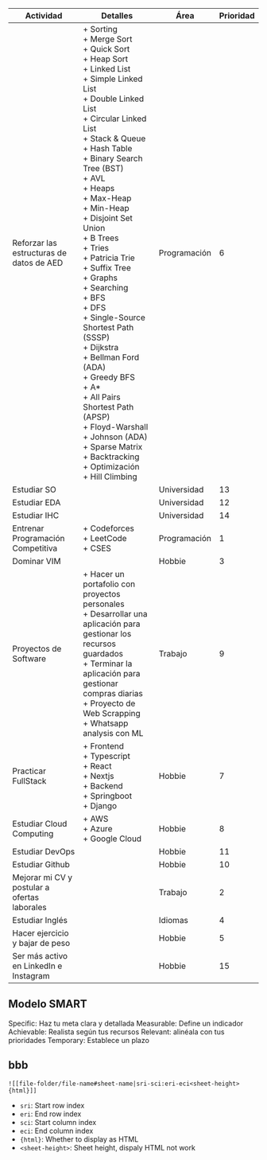 	
| Actividad                                    | Detalles                                                                                                                                                                                                                                                                                                                                                                                                                                                                                                                                                                                                                                                                                          | Área         | Prioridad |
| -------------------------------------------- | ------------------------------------------------------------------------------------------------------------------------------------------------------------------------------------------------------------------------------------------------------------------------------------------------------------------------------------------------------------------------------------------------------------------------------------------------------------------------------------------------------------------------------------------------------------------------------------------------------------------------------------------------------------------------------------------------- | ------------ | --------- |
| Reforzar las estructuras de datos de AED     | + Sorting<br>	+ Merge Sort<br>	+ Quick Sort<br>	+ Heap Sort<br>+ Linked List<br>	+ Simple Linked List<br>	+ Double Linked List<br>	+ Circular Linked List<br>	+ Stack & Queue<br>+ Hash Table <br>+ Binary Search Tree (BST)<br>+ AVL<br>+ Heaps<br>	+ Max-Heap<br>	+ Min-Heap<br>+ Disjoint Set Union<br>+ B Trees<br>+ Tries<br>	+ Patricia Trie<br>	+ Suffix Tree<br>+ Graphs<br>	+ Searching<br>		+ BFS<br>		+ DFS<br>	+ Single-Source Shortest Path (SSSP)<br>		+ Dijkstra<br>		+ Bellman Ford (ADA)<br>		+ Greedy BFS<br>		+ A*<br>	+ All Pairs Shortest Path (APSP)<br>		+ Floyd-Warshall<br>		+ Johnson (ADA)<br>+ Sparse Matrix<br>+ Backtracking<br>	+ Optimización<br>	+ Hill Climbing | Programación | 6         |
| Estudiar SO                                  |                                                                                                                                                                                                                                                                                                                                                                                                                                                                                                                                                                                                                                                                                                   | Universidad  | 13        |
| Estudiar EDA                                 |                                                                                                                                                                                                                                                                                                                                                                                                                                                                                                                                                                                                                                                                                                   | Universidad  | 12        |
| Estudiar IHC                                 |                                                                                                                                                                                                                                                                                                                                                                                                                                                                                                                                                                                                                                                                                                   | Universidad  | 14        |
| Entrenar Programación Competitiva            | + Codeforces<br>+ LeetCode<br>+ CSES                                                                                                                                                                                                                                                                                                                                                                                                                                                                                                                                                                                                                                                              | Programación | 1         |
| Dominar VIM                                  |                                                                                                                                                                                                                                                                                                                                                                                                                                                                                                                                                                                                                                                                                                   | Hobbie       | 3         |
| Proyectos de Software                        | + Hacer un portafolio con proyectos personales<br>+ Desarrollar una aplicación para gestionar los recursos guardados<br>+ Terminar la aplicación para gestionar compras diarias<br>+ Proyecto de Web Scrapping<br>+ Whatsapp analysis con ML                                                                                                                                                                                                                                                                                                                                                                                                                                                      | Trabajo      | 9         |
| Practicar FullStack                          | + Frontend<br>	+ Typescript<br>	+ React<br>	+ Nextjs<br>+ Backend<br>	+ Springboot<br>	+ Django                                                                                                                                                                                                                                                                                                                                                                                                                                                                                                                                                                                                   | Hobbie       | 7         |
| Estudiar Cloud Computing                     | + AWS<br>+ Azure<br>+ Google Cloud                                                                                                                                                                                                                                                                                                                                                                                                                                                                                                                                                                                                                                                                | Hobbie       | 8         |
| Estudiar DevOps                              |                                                                                                                                                                                                                                                                                                                                                                                                                                                                                                                                                                                                                                                                                                   | Hobbie       | 11        |
| Estudiar Github                              |                                                                                                                                                                                                                                                                                                                                                                                                                                                                                                                                                                                                                                                                                                   | Hobbie       | 10        |
| Mejorar mi CV y postular a ofertas laborales |                                                                                                                                                                                                                                                                                                                                                                                                                                                                                                                                                                                                                                                                                                   | Trabajo      | 2         |
| Estudiar Inglés                              |                                                                                                                                                                                                                                                                                                                                                                                                                                                                                                                                                                                                                                                                                                   | Idiomas      | 4         |
| Hacer ejercicio y bajar de peso              |                                                                                                                                                                                                                                                                                                                                                                                                                                                                                                                                                                                                                                                                                                   | Hobbie       | 5         |
| Ser más activo en LinkedIn e Instagram       |                                                                                                                                                                                                                                                                                                                                                                                                                                                                                                                                                                                                                                                                                                   | Hobbie       | 15        |

## Modelo SMART
Specific: Haz tu meta clara y detallada
Measurable: Define un indicador
Achievable: Realista según tus recursos
Relevant: alinéala con tus prioridades
Temporary: Establece un plazo

## bbb
`![[file-folder/file-name#sheet-name|sri-sci:eri-eci<sheet-height>{html}]]`

- `sri`: Start row index
- `eri`: End row index
- `sci`: Start column index
- `eci`: End column index
- `{html}`: Whether to display as HTML
- `<sheet-height>`: Sheet height, dispaly HTML not work




